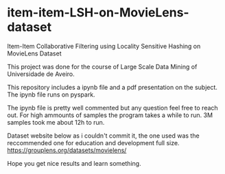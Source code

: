 # item-item-LSH-on-MovieLens-dataset
Item-Item Collaborative Filtering using Locality Sensitive Hashing on MovieLens Dataset

This project was done for the course of Large Scale Data Mining of Universidade de Aveiro.

This repository includes a ipynb file and a pdf presentation on the subject. The ipynb file runs on pyspark.

The ipynb file is pretty well commented but any question feel free to reach out.
For high ammounts of samples the program takes a while to run. 3M samples took me about 12h to run.

Dataset website below as i couldn't commit it, the one used was the reccommended one for education and development full size.
https://grouplens.org/datasets/movielens/

Hope you get nice results and learn something.
